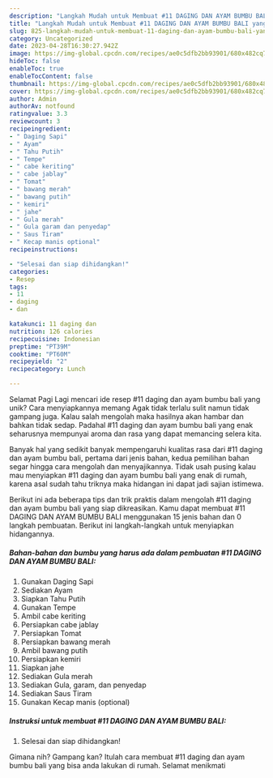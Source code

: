 ```yaml
---
description: "Langkah Mudah untuk Membuat #11 DAGING DAN AYAM BUMBU BALI yang Lezat Sekali"
title: "Langkah Mudah untuk Membuat #11 DAGING DAN AYAM BUMBU BALI yang Lezat Sekali"
slug: 825-langkah-mudah-untuk-membuat-11-daging-dan-ayam-bumbu-bali-yang-lezat-sekali
category: Uncategorized
date: 2023-04-28T16:30:27.942Z
image: https://img-global.cpcdn.com/recipes/ae0c5dfb2bb93901/680x482cq70/11-daging-dan-ayam-bumbu-bali-foto-resep-utama.jpg
hideToc: false
enableToc: true
enableTocContent: false
thumbnail: https://img-global.cpcdn.com/recipes/ae0c5dfb2bb93901/680x482cq70/11-daging-dan-ayam-bumbu-bali-foto-resep-utama.jpg
cover: https://img-global.cpcdn.com/recipes/ae0c5dfb2bb93901/680x482cq70/11-daging-dan-ayam-bumbu-bali-foto-resep-utama.jpg
author: Admin
authorAv: notfound
ratingvalue: 3.3
reviewcount: 3
recipeingredient:
- " Daging Sapi"
- " Ayam"
- " Tahu Putih"
- " Tempe"
- " cabe keriting"
- " cabe jablay"
- " Tomat"
- " bawang merah"
- " bawang putih"
- " kemiri"
- " jahe"
- " Gula merah"
- " Gula garam dan penyedap"
- " Saus Tiram"
- " Kecap manis optional"
recipeinstructions:

- "Selesai dan siap dihidangkan!"
categories:
- Resep
tags:
- 11
- daging
- dan

katakunci: 11 daging dan 
nutrition: 126 calories
recipecuisine: Indonesian
preptime: "PT39M"
cooktime: "PT60M"
recipeyield: "2"
recipecategory: Lunch

---
```



Selamat Pagi Lagi mencari ide resep #11 daging dan ayam bumbu bali yang unik? Cara menyiapkannya memang Agak tidak terlalu sulit namun tidak gampang juga. Kalau salah mengolah maka hasilnya akan hambar dan bahkan tidak sedap. Padahal #11 daging dan ayam bumbu bali yang enak seharusnya mempunyai aroma dan rasa yang dapat memancing selera kita.




Banyak hal yang sedikit banyak mempengaruhi kualitas rasa dari #11 daging dan ayam bumbu bali, pertama dari jenis bahan, kedua pemilihan bahan segar hingga cara mengolah dan menyajikannya. Tidak usah pusing kalau mau menyiapkan #11 daging dan ayam bumbu bali yang enak di rumah, karena asal sudah tahu triknya maka hidangan ini dapat jadi sajian istimewa.


Berikut ini ada beberapa tips dan trik praktis dalam mengolah #11 daging dan ayam bumbu bali yang siap dikreasikan. Kamu dapat membuat #11 DAGING DAN AYAM BUMBU BALI menggunakan 15 jenis bahan dan 0 langkah pembuatan. Berikut ini langkah-langkah untuk menyiapkan hidangannya.

<!--inarticleads1-->

##### Bahan-bahan dan bumbu yang harus ada dalam pembuatan #11 DAGING DAN AYAM BUMBU BALI:

1. Gunakan  Daging Sapi
1. Sediakan  Ayam
1. Siapkan  Tahu Putih
1. Gunakan  Tempe
1. Ambil  cabe keriting
1. Persiapkan  cabe jablay
1. Persiapkan  Tomat
1. Persiapkan  bawang merah
1. Ambil  bawang putih
1. Persiapkan  kemiri
1. Siapkan  jahe
1. Sediakan  Gula merah
1. Sediakan  Gula, garam, dan penyedap
1. Sediakan  Saus Tiram
1. Gunakan  Kecap manis (optional)




<!--inarticleads2-->

##### Instruksi untuk membuat #11 DAGING DAN AYAM BUMBU BALI:


1. Selesai dan siap dihidangkan!



Gimana nih? Gampang kan? Itulah cara membuat #11 daging dan ayam bumbu bali yang bisa anda lakukan di rumah. Selamat menikmati
